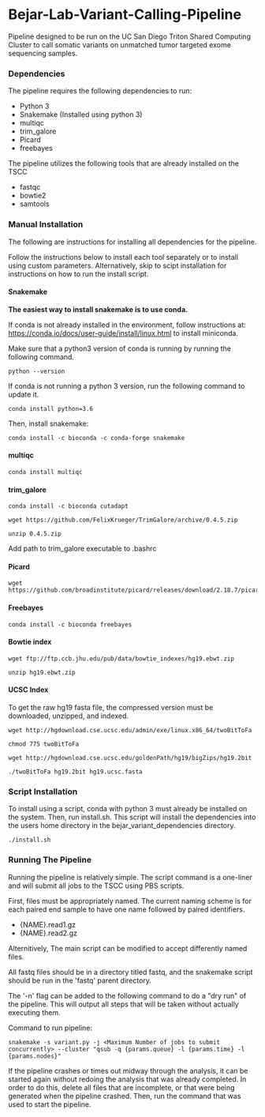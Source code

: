 # Bejar-Lab-Variant-Calling-Pipeline
Pipeline designed to be run on the UC San Diego Triton Shared Computing Cluster to call somatic variants on unmatched tumor targeted exome sequencing samples.


### Dependencies

The pipeline requires the following dependencies to run:
* Python 3
* Snakemake (Installed using python 3)
* multiqc
* trim_galore
* Picard
* freebayes

The pipeline utilizes the following tools that are already installed on the TSCC
* fastqc
* bowtie2
* samtools


### Manual Installation

The following are instructions for installing all dependencies for the pipeline.

Follow the instructions below to install each tool separately or to install using custom parameters. Alternatively, skip to scipt installation for instructions on how to run the install script.

#### Snakemake

**The easiest way to install snakemake is to use conda.**

If conda is not already installed in the environment, follow instructions at: https://conda.io/docs/user-guide/install/linux.html to install miniconda.

Make sure that a python3 version of conda is running by running the following command.

```shell
python --version
```

If conda is not running a python 3 version, run the following command to update it.

```shell
conda install python=3.6
```

Then, install snakemake:
```shell
conda install -c bioconda -c conda-forge snakemake
```

#### multiqc
```shell
conda install multiqc
```

#### trim_galore
```shell
conda install -c bioconda cutadapt

wget https://github.com/FelixKrueger/TrimGalore/archive/0.4.5.zip

unzip 0.4.5.zip
```

Add path to trim_galore executable to .bashrc


#### Picard

```shell
wget https://github.com/broadinstitute/picard/releases/download/2.18.7/picard.jar
```

#### Freebayes
```shell
conda install -c bioconda freebayes
```

#### Bowtie index
```shell
wget ftp://ftp.ccb.jhu.edu/pub/data/bowtie_indexes/hg19.ebwt.zip

unzip hg19.ebwt.zip
```

#### UCSC Index
To get the raw hg19 fasta file, the compressed version must be downloaded, unzipped, and indexed.

```shell
wget http://hgdownload.cse.ucsc.edu/admin/exe/linux.x86_64/twoBitToFa

chmod 775 twoBitToFa

wget http://hgdownload.cse.ucsc.edu/goldenPath/hg19/bigZips/hg19.2bit

./twoBitToFa hg19.2bit hg19.ucsc.fasta
```


### Script Installation

To install using a script, conda with python 3 must already be installed on the system. Then, run install.sh. This script will install the dependencies into the users home directory in the bejar_variant_dependencies directory.

```shell
./install.sh
```


### Running The Pipeline
Running the pipeline is relatively simple. The script command is a one-liner and will submit all jobs to the TSCC using PBS scripts.

First, files must be appropriately named. The current naming scheme is for each paired end sample to have one name followed by paired identifiers.
* {NAME}.read1.gz
* {NAME}.read2.gz

Alternitively, The main script can be modified to accept differently named files.

All fastq files should be in a directory titled fastq, and the snakemake script should be run in the 'fastq' parent directory.

The '-n' flag can be added to the following command to do a "dry run" of the pipeline. This will output all steps that will be taken without actually executing them.

Command to run pipeline:
```shell
snakemake -s variant.py -j <Maximum Number of jobs to submit concurrently> --cluster "qsub -q {params.queue} -l {params.time} -l {params.nodes}"
```

If the pipeline crashes or times out midway through the analysis, it can be started again without redoing the analysis that was already completed. In order to do this, delete all files that are incomplete, or that were being generated when the pipeline crashed. Then, run the command that was used to start the pipeline.

